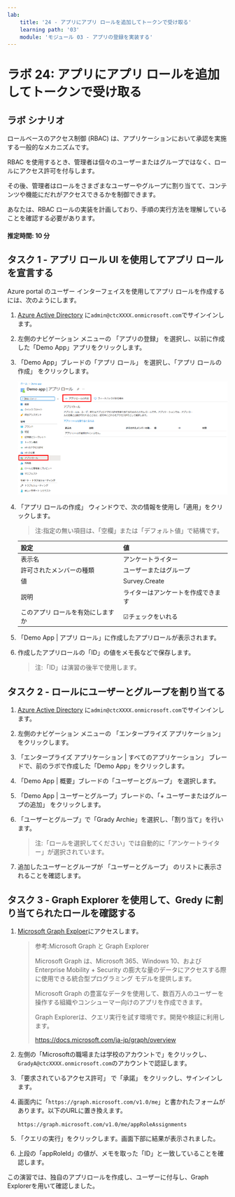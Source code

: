 ```yaml
---
lab:
    title: '24 - アプリにアプリ ロールを追加してトークンで受け取る'
    learning path: '03'
    module: 'モジュール 03 - アプリの登録を実装する'
---
```


# ラボ 24: アプリにアプリ ロールを追加してトークンで受け取る

## ラボ シナリオ

ロールベースのアクセス制御 (RBAC) は、アプリケーションにおいて承認を実施する一般的なメカニズムです。

RBAC を使用するとき、管理者は個々のユーザーまたはグループではなく、ロールにアクセス許可を付与します。

その後、管理者はロールをさまざまなユーザーやグループに割り当てて、コンテンツや機能にだれがアクセスできるかを制御できます。

あなたは、RBAC ロールの実装を計画しており、手順の実行方法を理解していることを確認する必要があります。

#### 推定時間: 10 分

## タスク 1 - アプリ ロール UI を使用してアプリ ロールを宣言する

Azure portal のユーザー インターフェイスを使用してアプリ ロールを作成するには、次のようにします。

1. [Azure Active Directory]( https://portal.azure.com/#blade/Microsoft_AAD_IAM/ActiveDirectoryMenuBlade/Overview) に`admin@ctcXXXX.onmicrosoft.com`でサインインします。

2. 左側のナビゲーション メニューの 「アプリの登録」 を選択し、以前に作成した「Demo App」アプリをクリックします。

5. 「Demo App」ブレードの「アプリ ロール」 を選択し、「アプリ ロールの作成」 をクリックします。

    ![アプリ ロールの作成が強調表示されているアプリ ロールを示す画面イメージ](./media/lp3-mod3-app-roles-create-app-role.png)

4. 「アプリ ロールの作成」 ウィンドウで、次の情報を使用し「適用」をクリックします。

    > 注:指定の無い項目は、「空欄」または「デフォルト値」で結構です。

    | 設定                              | 値                                 |
    | :-------------------------------- | ---------------------------------- |
    | 表示名                            | アンケートライター                 |
    | 許可されたメンバーの種類          | ユーザーまたはグループ             |
    | 値                                | Survey.Create                      |
    | 説明                              | ライターはアンケートを作成できます |
    | このアプリ ロールを有効にしますか | ☑チェックをいれる                  |

5. 「Demo App | アプリ ロール」に作成したアプリロールが表示されます。

6. 作成したアプリロールの「ID」の値をメモ長などで保存します。

    > 注:「ID」は演習の後半で使用します。

    

## タスク 2 - ロールにユーザーとグループを割り当てる

1. [Azure Active Directory]( https://portal.azure.com/#blade/Microsoft_AAD_IAM/ActiveDirectoryMenuBlade/Overview) に`admin@ctcXXXX.onmicrosoft.com`でサインインします。

2. 左側のナビゲーション メニューの 「エンタープライズ アプリケーション」 をクリックします。

3. 「エンタープライズ アプリケーション | すべてのアプリケーション」 ブレードで、前のラボで作成した「Demo App」をクリックします。

4. 「Demo App | 概要」ブレードの「ユーザーとグループ」 を選択します。

6. 「Demo App | ユーザーとグループ」ブレードの、「+ ユーザーまたはグループの追加」 をクリックします。

6. 「ユーザーとグループ」で「Grady Archie」を選択し、「割り当て」を行います。

   > 注:「ロールを選択してください」では自動的に「アンケートライター」が選択されています。

7. 追加したユーザーとグループが 「ユーザーとグループ」 のリストに表示されることを確認します。

   

## タスク 3 - Graph Explorer を使用して、Gredy に割り当てられたロールを確認する

1. [Microsoft Graph Exploer](https://developer.microsoft.com/ja-jp/graph/graph-explorer)にアクセスします。

   > 参考:Microsoft Graph と Graph Explorer
   >
   > Microsoft Graph は、Microsoft 365、Windows 10、および Enterprise Mobility + Security の膨大な量のデータにアクセスする際に使用できる統合型プログラミング モデルを提供します。
   >
   > Microsoft Graph の豊富なデータを使用して、数百万人のユーザーを操作する組織やコンシューマー向けのアプリを作成できます。
   >
   > Graph Explorerは、クエリ実行を試す環境です。開発や検証に利用します。
   >
   > https://docs.microsoft.com/ja-jp/graph/overview

1. 左側の「Microsoftの職場または学校のアカウントで」をクリックし、`GradyA@ctcXXXX.onmicrosoft.com`のアカウントで認証します。

1. 「要求されているアクセス許可」 で「承諾」 をクリックし、サインインします。

1. 画面内に「`https://graph.microsoft.com/v1.0/me`」と書かれたフォームがあります。以下のURLに置き換えます。

   ```
   https://graph.microsoft.com/v1.0/me/appRoleAssignments
   ```

1. 「クエリの実行」をクリックします。画面下部に結果が表示されました。

1. 上段の「appRoleId」の値が、メモを取った「ID」と一致していることを確認します。



この演習では、独自のアプリロールを作成し、ユーザーに付与し、Graph Explorerを用いて確認しました。



